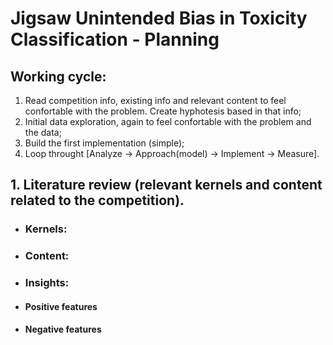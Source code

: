# Jigsaw Unintended Bias in Toxicity Classification - Planning
 
## Working cycle:
1. Read competition info, existing info and relevant content to feel confortable with the problem. Create hyphotesis based in that info;
2. Initial data exploration, again to feel confortable with the problem and the data;
3. Build the first implementation (simple);
4. Loop throught [Analyze -> Approach(model) -> Implement -> Measure].

## 1. Literature review (relevant kernels and content related to the competition).
- ### Kernels:
 
- ### Content:
     
- ### Insights:
 - #### Positive features
 - #### Negative features
